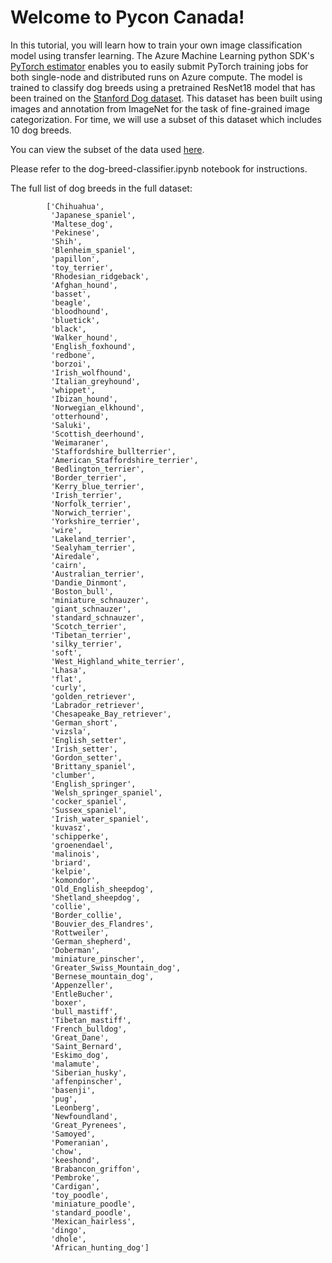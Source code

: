 # Welcome to Pycon Canada!

In this tutorial, you will learn how to train your own image classification model using transfer learning. The Azure Machine Learning python SDK's [PyTorch estimator](https://docs.microsoft.com/en-us/azure/machine-learning/service/how-to-train-pytorch) enables you to easily submit PyTorch training jobs for both single-node and distributed runs on Azure compute. The model is trained to classify dog breeds using a pretrained ResNet18 model that has been trained on the [Stanford Dog dataset](http://vision.stanford.edu/aditya86/ImageNetDogs/). This dataset has been built using images and annotation from ImageNet for the task of fine-grained image categorization. For time, we will use a subset of this dataset which includes 10 dog breeds.

You can view the subset of the data used [here](https://github.com/heatherbshapiro/pycon-canada/tree/master/breeds-10). 

Please refer to the dog-breed-classifier.ipynb notebook for instructions.

The full list of dog breeds in the full dataset:
 			
            ['Chihuahua',
             'Japanese_spaniel',
             'Maltese_dog',
             'Pekinese',
             'Shih',
             'Blenheim_spaniel',
             'papillon',
             'toy_terrier',
             'Rhodesian_ridgeback',
             'Afghan_hound',
             'basset',
             'beagle',
             'bloodhound',
             'bluetick',
             'black',
             'Walker_hound',
             'English_foxhound',
             'redbone',
             'borzoi',
             'Irish_wolfhound',
             'Italian_greyhound',
             'whippet',
             'Ibizan_hound',
             'Norwegian_elkhound',
             'otterhound',
             'Saluki',
             'Scottish_deerhound',
             'Weimaraner',
             'Staffordshire_bullterrier',
             'American_Staffordshire_terrier',
             'Bedlington_terrier',
             'Border_terrier',
             'Kerry_blue_terrier',
             'Irish_terrier',
             'Norfolk_terrier',
             'Norwich_terrier',
             'Yorkshire_terrier',
             'wire',
             'Lakeland_terrier',
             'Sealyham_terrier',
             'Airedale',
             'cairn',
             'Australian_terrier',
             'Dandie_Dinmont',
             'Boston_bull',
             'miniature_schnauzer',
             'giant_schnauzer',
             'standard_schnauzer',
             'Scotch_terrier',
             'Tibetan_terrier',
             'silky_terrier',
             'soft',
             'West_Highland_white_terrier',
             'Lhasa',
             'flat',
             'curly',
             'golden_retriever',
             'Labrador_retriever',
             'Chesapeake_Bay_retriever',
             'German_short',
             'vizsla',
             'English_setter',
             'Irish_setter',
             'Gordon_setter',
             'Brittany_spaniel',
             'clumber',
             'English_springer',
             'Welsh_springer_spaniel',
             'cocker_spaniel',
             'Sussex_spaniel',
             'Irish_water_spaniel',
             'kuvasz',
             'schipperke',
             'groenendael',
             'malinois',
             'briard',
             'kelpie',
             'komondor',
             'Old_English_sheepdog',
             'Shetland_sheepdog',
             'collie',
             'Border_collie',
             'Bouvier_des_Flandres',
             'Rottweiler',
             'German_shepherd',
             'Doberman',
             'miniature_pinscher',
             'Greater_Swiss_Mountain_dog',
             'Bernese_mountain_dog',
             'Appenzeller',
             'EntleBucher',
             'boxer',
             'bull_mastiff',
             'Tibetan_mastiff',
             'French_bulldog',
             'Great_Dane',
             'Saint_Bernard',
             'Eskimo_dog',
             'malamute',
             'Siberian_husky',
             'affenpinscher',
             'basenji',
             'pug',
             'Leonberg',
             'Newfoundland',
             'Great_Pyrenees',
             'Samoyed',
             'Pomeranian',
             'chow',
             'keeshond',
             'Brabancon_griffon',
             'Pembroke',
             'Cardigan',
             'toy_poodle',
             'miniature_poodle',
             'standard_poodle',
             'Mexican_hairless',
             'dingo',
             'dhole',
             'African_hunting_dog']
